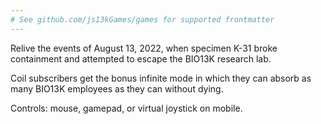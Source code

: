 ```yaml
---
# See github.com/js13kGames/games for supported frontmatter
---
```

Relive the events of August 13, 2022, when specimen K-31 broke containment and attempted to escape the BIO13K research lab.

Coil subscribers get the bonus infinite mode in which they can absorb as many BIO13K employees as they can without dying.

Controls: mouse, gamepad, or virtual joystick on mobile.